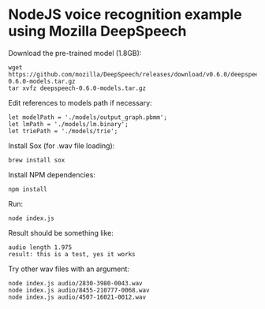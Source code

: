 # NodeJS voice recognition example using Mozilla DeepSpeech

Download the pre-trained model (1.8GB):

```
wget https://github.com/mozilla/DeepSpeech/releases/download/v0.6.0/deepspeech-0.6.0-models.tar.gz
tar xvfz deepspeech-0.6.0-models.tar.gz
```

Edit references to models path if necessary:

```
let modelPath = './models/output_graph.pbmm';
let lmPath = './models/lm.binary';
let triePath = './models/trie';
```

Install Sox (for .wav file loading):

```
brew install sox
```

Install NPM dependencies:

```
npm install
```

Run:

```
node index.js
```

Result should be something like:

```
audio length 1.975
result: this is a test, yes it works

```

Try other wav files with an argument:

```
node index.js audio/2830-3980-0043.wav
node index.js audio/8455-210777-0068.wav
node index.js audio/4507-16021-0012.wav
```


